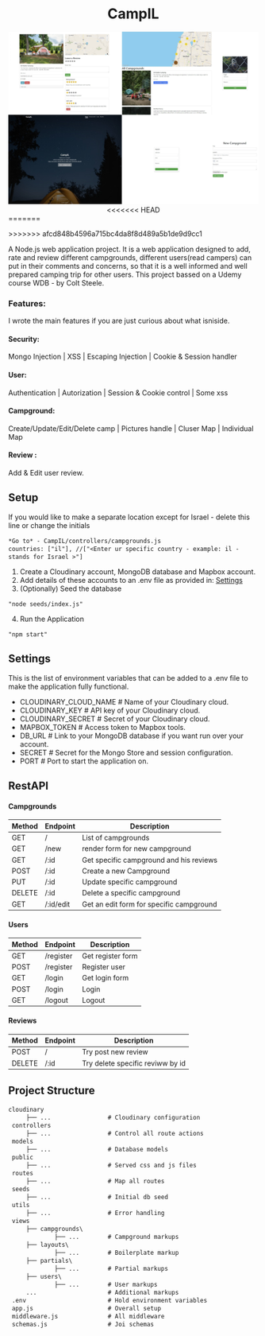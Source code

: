 <div align="center">
<h1 align="center">CampIL</h1>
  <img height="auto" width="auto"  src="./screenshots/camp.jpg">
<<<<<<< HEAD
</div>
=======
</p>
>>>>>>> afcd848b4596a715bc4da8f8d489a5b1de9d9cc1


A Node.js web application project. It is a web application designed to add, rate and review different campgrounds, different users(read campers) can put in their comments and concerns, so that it is a well informed and well prepared camping trip for other users. 
This project bassed on a Udemy course WDB - by Colt Steele. 

### Features: 
I wrote the main features if you are just curious about what isniside.

#### Security: 
Mongo Injection | XSS | Escaping Injection | Cookie & Session handler
#### User: 
Authentication | Autorization | Session & Cookie control | Some xss 
#### Campground: 
Create/Update/Edit/Delete camp | Pictures handle | Cluser Map | Individual Map
#### Review : 
Add & Edit user review.


## Setup
If you would like to make a separate location except for Israel - delete this line or change the initials
```
*Go to* - CampIL/controllers/campgrounds.js 
countries: ["il"], //["<Enter ur specific country - example: il - stands for Israel >"]
```
1. Create a Cloudinary account, MongoDB database and Mapbox account.
2. Add details of these accounts to an .env file as provided in: [Settings](#Settings)
3. (Optionally) Seed the database

```
"node seeds/index.js"
```
4. Run the Application 
```
"npm start"
```

## Settings

This is the list of environment variables that can be added to a .env file to make the application fully functional.

- CLOUDINARY_CLOUD_NAME # Name of your Cloudinary cloud.
- CLOUDINARY_KEY # API key of your Cloudinary cloud.
- CLOUDINARY_SECRET # Secret of your Cloudinary cloud.
- MAPBOX_TOKEN # Access token to Mapbox tools.
- DB_URL # Link to your MongoDB database if you want run over your account.
- SECRET # Secret for the Mongo Store and session configuration.
- PORT # Port to start the application on.



## RestAPI 
#### Campgrounds

| Method  | Endpoint          | Description                 |
|---------|-------------------|-----------------------------|
| GET     | /                 | List of campgrounds                   |
| GET     | /new   			  | render form for new campground         |
| GET     | /:id   		      | Get specific campground and his reviews   |
| POST    | /:id	  		  | Create a new Campground             | 
| PUT  	  | /:id   			  | Update specific campground     |
| DELETE  | /:id   			  | Delete a specific campground|
| GET     | /:id/edit 	      | Get an edit form for specific campground| 

#### Users

| Method  | Endpoint          | Description                 |
|---------|-------------------|-----------------------------|
| GET     | /register         | Get register form           |
| POST    | /register   	  | Register user               |
| GET     | /login   	      | Get login form              |
| POST    | /login        	  | Login                 |
| GET     | /logout			  | Logout

#### Reviews

| Method  | Endpoint          | Description                 |
|---------|-------------------|-----------------------------|
| POST     | /                | Try post new review         |
| DELETE   | /:id  			  | Try delete specific reviww by id|



## Project Structure

```
cloudinary
     ├── ...                # Cloudinary configuration
 controllers
     ├── ...                # Control all route actions
 models
     ├── ...                # Database models
 public
     ├── ...                # Served css and js files
 routes
     ├── ...                # Map all routes
 seeds
     ├── ...                # Initial db seed
 utils
     ├── ...                # Error handling
 views
     ├── campgrounds\
             ├── ...        # Campground markups
     ├── layouts\
             ├── ...        # Boilerplate markup
     ├── partials\
             ├── ...        # Partial markups
     ├── users\
             ├── ...        # User markups
     ...                    # Additional markups
 .env                       # Hold environment variables
 app.js                     # Overall setup
 middleware.js              # All middleware
 schemas.js                 # Joi schemas
 
 ```
